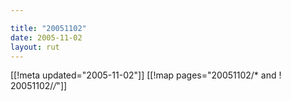 ```yaml
---

title: "20051102"
date: 2005-11-02
layout: rut
---
```


[[!meta updated="2005-11-02"]]
[[!map pages="20051102/* and ! 20051102/*/*"]]
